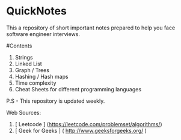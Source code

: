 # QuickNotes
This a repository of short important notes prepared to help you face software engineer interviews. 

#Contents
1. Strings
2. Linked List
3. Graph / Trees
4. Hashing / Hash maps
5. Time complexity
6. Cheat Sheets for different programming languages

P.S - This repository is updated weekly.

Web Sources:
1. [ Leetcode ] (https://leetcode.com/problemset/algorithms/)
2. [ Geek for Geeks ] ( http://www.geeksforgeeks.org/ )
